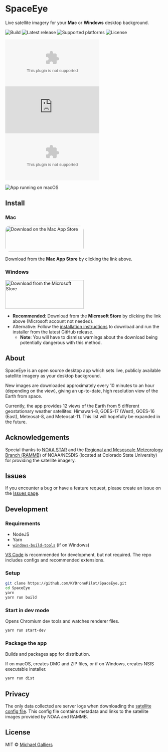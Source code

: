 # SpaceEye

Live satellite imagery for your **Mac** or **Windows** desktop background.

![Build](https://github.com/KYDronePilot/SpaceEye/workflows/Build/badge.svg)
![Latest release](docs/img/badges/latest-release.svg)
![Supported platforms](docs/img/badges/supported-platforms.svg)
![License](docs/img/badges/license.svg)

![Latest Mac ZIP downloads](https://img.shields.io/github/downloads/KYDronePilot/SpaceEye/latest/SpaceEye-1.2.1-mac.zip)
![Latest Mac DMG downloads](https://img.shields.io/github/downloads/KYDronePilot/SpaceEye/latest/SpaceEye-1.2.1.dmg)
![Latest Windows downloads](https://img.shields.io/github/downloads/KYDronePilot/SpaceEye/latest/SpaceEye-Setup-1.2.1.exe)

![App running on macOS](docs/img/macos_menubar.jpg)

## Install

### Mac

<a href="https://apps.apple.com/app/spaceeye-satellite-wallpaper/id1539851747?mt=12&amp;itsct=apps_box&amp;itscg=30200" style="display: inline-block; overflow: hidden; border-top-left-radius: 13px; border-top-right-radius: 13px; border-bottom-right-radius: 13px; border-bottom-left-radius: 13px; width: 250px; height: 83px;"><img src="docs/img/mas_badge_black.svg" alt="Download on the Mac App Store" style="border-top-left-radius: 13px; border-top-right-radius: 13px; border-bottom-right-radius: 13px; border-bottom-left-radius: 13px; width: 250px; height: 83px;" width="250px" height="83px"></a>

Download from the **Mac App Store** by clicking the link above.

### Windows

<a href="//www.microsoft.com/store/apps/9NF3WZ8TT6MN?cid=storebadge&ocid=badge"><img src="docs/img/ms_badge_large.png" alt="Download from the Microsoft Store" width="250px" height="92px"/></a>

- **Recommended**: Download from the **Microsoft Store** by clicking the link
  above (Microsoft account not needed).
- Alternative: Follow the [installation instructions](https://github.com/KYDronePilot/SpaceEye/wiki/Installing-on-Windows)
  to download and run the installer from the latest GitHub release.
  - **Note**: You will have to dismiss warnings about the download being
    potentially dangerous with this method.

## About

SpaceEye is an open source desktop app which sets live, publicly available
satellite imagery as your desktop background.

New images are downloaded approximately every 10 minutes to an hour (depending
on the view), giving an up-to-date, high resolution view of the Earth from
space.

Currently, the app provides 12 views of the Earth from 5 different geostationary
weather satellites: Himawari-8, GOES-17 (West), GOES-16 (East), Meteosat-8, and
Meteosat-11. This list will hopefully be expanded in the future.

## Acknowledgements

Special thanks to [NOAA STAR](https://www.star.nesdis.noaa.gov/star/index.php)
and the [Regional and Mesoscale Meteorology Branch
(RAMMB)](http://rammb.cira.colostate.edu) of NOAA/NESDIS (located at Colorado
State University) for providing the satellite imagery.

## Issues

If you encounter a bug or have a feature request, please create an issue on the
[Issues page](https://github.com/KYDronePilot/SpaceEye/issues).

## Development

### Requirements

- NodeJS
- Yarn
- [`windows-build-tools`](https://www.npmjs.com/package/windows-build-tools) (if
  on Windows)

[VS Code](https://code.visualstudio.com) is recommended for development, but not
required. The repo includes configs and recommended extensions.

### Setup

```bash
git clone https://github.com/KYDronePilot/SpaceEye.git
cd SpaceEye
yarn
yarn run build
```

### Start in dev mode

Opens Chromium dev tools and watches renderer files.

```bash
yarn run start-dev
```

### Package the app

Builds and packages app for distribution.

If on macOS, creates DMG and ZIP files, or if on Windows, creates NSIS
executable installer.

```bash
yarn run dist
```

## Privacy

The only data collected are server logs when downloading the [satellite config
file](https://spaceeye-satellite-configs.s3.us-east-2.amazonaws.com/1.0.1/config.json).
This config file contains metadata and links to the satellite images provided by
NOAA and RAMMB.

## License

MIT © [Michael Galliers](https://github.com/KYDronePilot)
